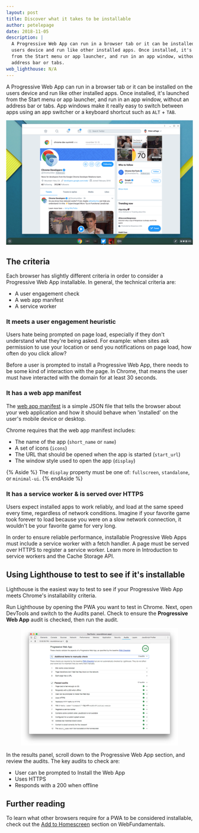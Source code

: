 ```yaml
---
layout: post
title: Discover what it takes to be installable
author: petelepage
date: 2018-11-05
description: |
  A Progressive Web App can run in a browser tab or it can be installed on the
  users device and run like other installed apps. Once installed, it's launched
  from the Start menu or app launcher, and run in an app window, without an
  address bar or tabs.
web_lighthouse: N/A
---
```


A Progressive Web App can run in a browser tab or it can be installed on the
users device and run like other installed apps. Once installed, it's launched
from the Start menu or app launcher, and run in an app window, without an
address bar or tabs. App windows make it really easy to switch between apps
using an app switcher or a keyboard shortcut such as `ALT` + `TAB`.

![Twitter as a Progressive Web App running on Chrome OS.](./hero.png)

## The criteria

Each browser has slightly different criteria in order to consider a Progressive
Web App installable. In general, the technical criteria are:

+  A user engagement check
+  A web app manifest
+  A service worker

### It meets a user engagement heuristic

Users hate being prompted on page load, especially if they don't understand what
they're being asked. For example: when sites ask permission to use your location
or send you notifications on page load, how often do you click allow?

Before a user is prompted to install a Progressive Web App, there needs to be
some kind of interaction with the page. In Chrome, that means the user must have
interacted with the domain for at least 30 seconds.

### It has a web app manifest

The [web app manifest](https://developer.mozilla.org/en-US/docs/Web/Manifest) is
a simple JSON file that tells the browser about your web application and how it
should behave when 'installed' on the user's mobile device or desktop.

Chrome requires that the web app manifest includes:

+  The name of the app (`short_name` or `name`)
+  A set of icons (`icons`)
+  The URL that should be opened when the app is started (`start_url`)
+  The window style used to open the app (`display`)

{% Aside %}
The `display` property must be one of: `fullscreen`, `standalone`, or
`minimal-ui`.
{% endAside %}

### It has a service worker & is served over HTTPS

Users expect installed apps to work reliably, and load at the same speed every
time, regardless of network conditions. Imagine if your favorite game took
forever to load because you were on a slow network connection, it wouldn't be
your favorite game for very long.

In order to ensure reliable performance, installable Progressive Web Apps must
include a service worker with a fetch handler. A page must be served over HTTPS
to register a service worker. Learn more in Introduction to service workers and
the Cache Storage API.

## Using Lighthouse to test to see if it's installable

Lighthouse is the easiest way to test to see if your Progressive Web App meets
Chrome's installability criteria.

Run Lighthouse by opening the PWA you want to test in Chrome. Next, open
DevTools and switch to the Audits panel. Check to ensure the **Progressive Web
App** audit is checked, then run the audit.

<figure class="w-figure">
  <img class="w-screenshot w-screenshot--filled" src="./lighthouse.png" alt="">
</figure>

In the results panel, scroll down to the Progressive Web App section, and review
the audits. The key audits to check are:

+  User can be prompted to Install the Web App
+  Uses HTTPS
+  Responds with a 200 when offline

## Further reading

To learn what other browsers require for a PWA to be considered installable,
check out the [Add to
Homescreen](https://developers.google.com/web/fundamentals/app-install-banners/)
section on WebFundamentals.
